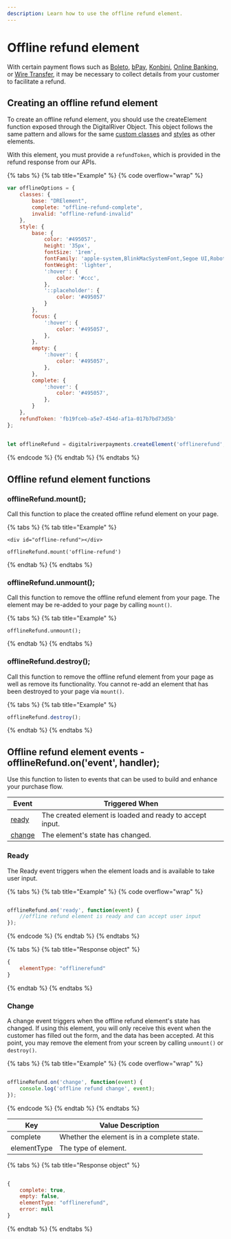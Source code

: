 ```yaml
---
description: Learn how to use the offline refund element.
---
```


# Offline refund element

With certain payment flows such as [Boleto](../../../payments/payments-solutions/digitalriver.js/payment-methods/configuring-boleto.md), [bPay](../../../payments/payments-solutions/digitalriver.js/payment-methods/bpay.md), [Konbini](../../../payments/payments-solutions/digitalriver.js/payment-methods/konbini.md), [Online Banking](../../../payments/payments-solutions/digitalriver.js/payment-methods/online-banking.md), or [Wire Transfer](../../../payments/payments-solutions/digitalriver.js/payment-methods/wire-transfer.md), it may be necessary to collect details from your customer to facilitate a refund.&#x20;

## Creating an offline refund element

To create an offline refund element, you should use the createElement function exposed through the DigitalRiver Object. This object follows the same pattern and allows for the same [custom classes](./#custom-classes) and [styles](./#custom-styles) as other elements.

With this element, you must provide a `refundToken`, which is provided in the refund response from our APIs.

{% tabs %}
{% tab title="Example" %}
{% code overflow="wrap" %}
```javascript
var offlineOptions = {
    classes: {
        base: "DRElement",
        complete: "offline-refund-complete",
        invalid: "offline-refund-invalid"
    },
    style: {
        base: {
            color: '#495057',
            height: '35px',
            fontSize: '1rem',
            fontFamily: 'apple-system,BlinkMacSystemFont,Segoe UI,Roboto,Helvetica Neue,Arial,sans-serif',
            fontWeight: 'lighter',
            ':hover': {
                color: '#ccc',
            },
            '::placeholder': {
                color: '#495057'
            }
        },
        focus: {
            ':hover': {
                color: '#495057',
            },
        },
        empty: {
            ':hover': {
                color: '#495057',
            },
        },
        complete: {
            ':hover': {
                color: '#495057',
            },
        }
    },
    refundToken: 'fb19fceb-a5e7-454d-af1a-017b7bd73d5b'
};
 
 
let offlineRefund = digitalriverpayments.createElement('offlinerefund', offlineOptions);
```
{% endcode %}
{% endtab %}
{% endtabs %}

## Offline refund element functions

### offlineRefund.mount();

Call this function to place the created offline refund element on your page.

{% tabs %}
{% tab title="Example" %}
```markup
<div id="offline-refund"></div>
 
offlineRefund.mount('offline-refund')
```
{% endtab %}
{% endtabs %}

### offlineRefund.unmount();

Call this function to remove the offline refund element from your page. The element may be re-added to your page by calling `mount()`.

{% tabs %}
{% tab title="Example" %}
```markup
offlineRefund.unmount();
```
{% endtab %}
{% endtabs %}

### offlineRefund.destroy();

Call this function to remove the offline refund element from your page as well as remove its functionality. You cannot re-add an element that has been destroyed to your page via `mount()`.

{% tabs %}
{% tab title="Example" %}
```javascript
offlineRefund.destroy();
```
{% endtab %}
{% endtabs %}

## Offline refund element events - offlineRefund.on('event', handler);

Use this function to listen to events that can be used to build and enhance your purchase flow.

| Event                                      | Triggered When                                           |
| ------------------------------------------ | -------------------------------------------------------- |
| [ready](offline-refund-element.md#ready)   | The created element is loaded and ready to accept input. |
| [change](offline-refund-element.md#change) | The element's state has changed.                         |

### Ready

The Ready event triggers when the element loads and is available to take user input.

{% tabs %}
{% tab title="Example" %}
{% code overflow="wrap" %}
```javascript

offlineRefund.on('ready', function(event) {
    //offline refund element is ready and can accept user input
});
```
{% endcode %}
{% endtab %}
{% endtabs %}

{% tabs %}
{% tab title="Response object" %}
```javascript
{
    elementType: "offlinerefund"
}
```
{% endtab %}
{% endtabs %}

### Change

A change event triggers when the offline refund element's state has changed. If using this element, you will only receive this event when the customer has filled out the form, and the data has been accepted. At this point, you may remove the element from your screen by calling `unmount()` or `destroy()`.

{% tabs %}
{% tab title="Example" %}
{% code overflow="wrap" %}
```javascript

offlineRefund.on('change', function(event) {
    console.log('offline refund change', event);
});
```
{% endcode %}
{% endtab %}
{% endtabs %}

| Key         | Value Description                           |
| ----------- | ------------------------------------------- |
| complete    | Whether the element is in a complete state. |
| elementType | The type of element.                        |

{% tabs %}
{% tab title="Response object" %}
```javascript

{
    complete: true,
    empty: false,
    elementType: "offlinerefund",
    error: null
}
```
{% endtab %}
{% endtabs %}

